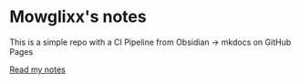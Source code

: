 # Mowglixx's notes

This is a simple repo with a CI Pipeline from Obsidian -> mkdocs on GitHub Pages

[Read my notes](https://mowglixx.github.io/notes)